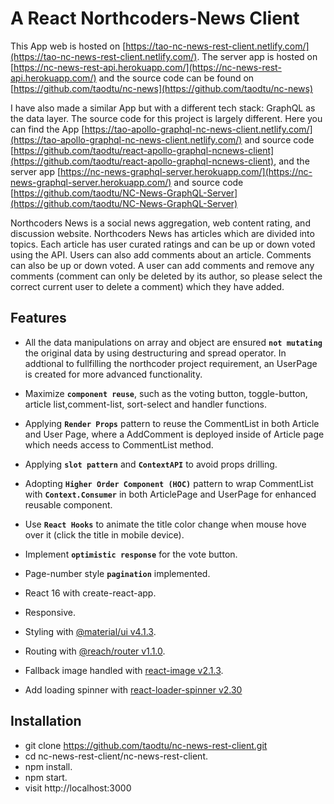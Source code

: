 # A React Northcoders-News Client

This App web is hosted on [https://tao-nc-news-rest-client.netlify.com/](https://tao-nc-news-rest-client.netlify.com/). The server app is hosted on [https://nc-news-rest-api.herokuapp.com/](https://nc-news-rest-api.herokuapp.com/) and the source code can be found on [https://github.com/taodtu/nc-news](https://github.com/taodtu/nc-news)

I have also made a similar App but with a different tech stack: GraphQL as the data layer. The source code for this project is largely different. Here you can find the App [https://tao-apollo-graphql-nc-news-client.netlify.com/](https://tao-apollo-graphql-nc-news-client.netlify.com/) and source code [https://github.com/taodtu/react-apollo-graphql-ncnews-client](https://github.com/taodtu/react-apollo-graphql-ncnews-client), and the server app [https://nc-news-graphql-server.herokuapp.com/](https://nc-news-graphql-server.herokuapp.com/) and source code [https://github.com/taodtu/NC-News-GraphQL-Server](https://github.com/taodtu/NC-News-GraphQL-Server)

Northcoders News is a social news aggregation, web content rating, and discussion website. Northcoders News has articles which are divided into topics. Each article has user curated ratings and can be up or down voted using the API. Users can also add comments about an article. Comments can also be up or down voted. A user can add comments and remove any comments (comment can only be deleted by its author, so please select the correct current user to delete a comment) which they have added.

## Features

- All the data manipulations on array and object are ensured **`not mutating`** the original data by using destructuring and spread operator. In addtional to fullfilling the northcoder project requirement, an UserPage is created for more advanced functionality.

- Maximize **`component reuse`**, such as the voting button, toggle-button, article list,comment-list, sort-select and handler functions.

- Applying **`Render Props`** pattern to reuse the CommentList in both Article and User Page, where a AddComment is deployed inside of Article page which needs access to CommentList method.

- Applying **`slot pattern`** and **`ContextAPI`** to avoid props drilling.

- Adopting **`Higher Order Component (HOC)`** pattern to wrap CommentList with **`Context.Consumer`** in both ArticlePage and UserPage for enhanced reusable component.

- Use **`React Hooks`** to animate the title color change when mouse hove over it (click the title in mobile device).

- Implement **`optimistic response`** for the vote button.

- Page-number style **`pagination`** implemented.

- React 16 with create-react-app.

- Responsive.

- Styling with [@material/ui v4.1.3](https://material-ui.com/).

- Routing with [@reach/router v1.1.0](https://reach.tech/router).

- Fallback image handled with [react-image v2.1.3](https://www.npmjs.com/package/react-image).

- Add loading spinner with [react-loader-spinner v2.30](https://www.npmjs.com/package/react-loader-spinner)

## Installation

- git clone https://github.com/taodtu/nc-news-rest-client.git
- cd nc-news-rest-client/nc-news-rest-client.
- npm install.
- npm start.
- visit http://localhost:3000
